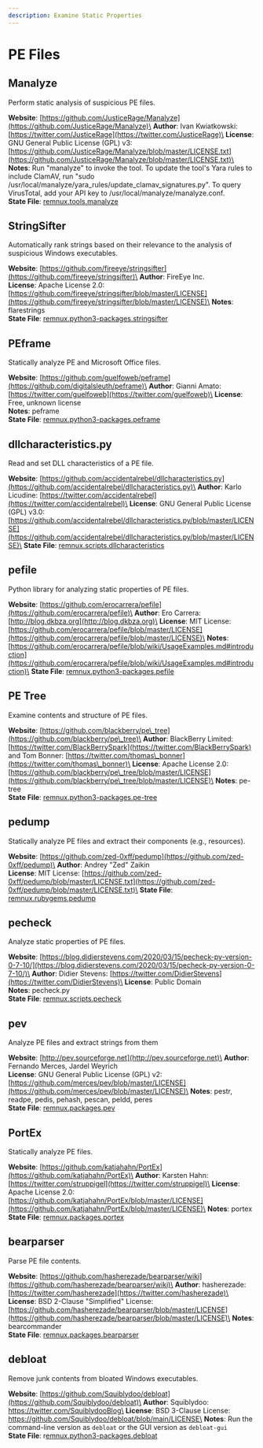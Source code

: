 ```yaml
---
description: Examine Static Properties
---
```


# PE Files

## Manalyze

Perform static analysis of suspicious PE files.

**Website**: [https://github.com/JusticeRage/Manalyze](https://github.com/JusticeRage/Manalyze)\
**Author**: Ivan Kwiatkowski: [https://twitter.com/JusticeRage](https://twitter.com/JusticeRage)\
**License**: GNU General Public License (GPL) v3: [https://github.com/JusticeRage/Manalyze/blob/master/LICENSE.txt](https://github.com/JusticeRage/Manalyze/blob/master/LICENSE.txt)\
**Notes**: Run "manalyze" to invoke the tool. To update the tool's Yara rules to include ClamAV, run "sudo /usr/local/manalyze/yara\_rules/update\_clamav\_signatures.py". To query VirusTotal, add your API key to /usr/local/manalyze/manalyze.conf.\
**State File**: [remnux.tools.manalyze](https://github.com/REMnux/salt-states/blob/master/remnux/tools/manalyze.sls)

## StringSifter

Automatically rank strings based on their relevance to the analysis of suspicious Windows executables.

**Website**: [https://github.com/fireeye/stringsifter](https://github.com/fireeye/stringsifter)\
**Author**: FireEye Inc.\
**License**: Apache License 2.0: [https://github.com/fireeye/stringsifter/blob/master/LICENSE](https://github.com/fireeye/stringsifter/blob/master/LICENSE)\
**Notes**: flarestrings\
**State File**: [remnux.python3-packages.stringsifter](https://github.com/REMnux/salt-states/blob/master/remnux/python3-packages/stringsifter.sls)

## PEframe

Statically analyze PE and Microsoft Office files.

**Website**: [https://github.com/guelfoweb/peframe](https://github.com/digitalsleuth/peframe)\
**Author**: Gianni Amato: [https://twitter.com/guelfoweb](https://twitter.com/guelfoweb)\
**License**: Free, unknown license\
**Notes**: peframe\
**State File**: [remnux.python3-packages.peframe](https://github.com/REMnux/salt-states/blob/master/remnux/python3-packages/peframe.sls)

## dllcharacteristics.py <a href="#dllcharacteristics" id="dllcharacteristics"></a>

Read and set DLL characteristics of a PE file.

**Website**: [https://github.com/accidentalrebel/dllcharacteristics.py](https://github.com/accidentalrebel/dllcharacteristics.py)\
**Author**: Karlo Licudine: [https://twitter.com/accidentalrebel](https://twitter.com/accidentalrebel)\
**License**: GNU General Public License (GPL) v3.0: [https://github.com/accidentalrebel/dllcharacteristics.py/blob/master/LICENSE](https://github.com/accidentalrebel/dllcharacteristics.py/blob/master/LICENSE)\
**State File**: [remnux.scripts.dllcharacteristics](https://github.com/REMnux/salt-states/blob/master/remnux/scripts/dllcharacteristics.sls)

## pefile

Python library for analyzing static properties of PE files.

**Website**: [https://github.com/erocarrera/pefile](https://github.com/erocarrera/pefile)\
**Author**: Ero Carrera: [http://blog.dkbza.org](http://blog.dkbza.org)\
**License**: MIT License: [https://github.com/erocarrera/pefile/blob/master/LICENSE](https://github.com/erocarrera/pefile/blob/master/LICENSE)\
**Notes**: [https://github.com/erocarrera/pefile/blob/wiki/UsageExamples.md#introduction](https://github.com/erocarrera/pefile/blob/wiki/UsageExamples.md#introduction)\
**State File**: [remnux.python3-packages.pefile](https://github.com/REMnux/salt-states/blob/master/remnux/python3-packages/pefile.sls)

## PE Tree

Examine contents and structure of PE files.

**Website**: [https://github.com/blackberry/pe\_tree](https://github.com/blackberry/pe\_tree)\
**Author**: BlackBerry Limited: [https://twitter.com/BlackBerrySpark](https://twitter.com/BlackBerrySpark) and Tom Bonner: [https://twitter.com/thomas\_bonner](https://twitter.com/thomas\_bonner)\
**License**: Apache License 2.0: [https://github.com/blackberry/pe\_tree/blob/master/LICENSE](https://github.com/blackberry/pe\_tree/blob/master/LICENSE)\
**Notes**: pe-tree\
**State File**: [remnux.python3-packages.pe-tree](https://github.com/REMnux/salt-states/blob/master/remnux/python3-packages/pe-tree.sls)

## pedump

Statically analyze PE files and extract their components (e.g., resources).

**Website**: [https://github.com/zed-0xff/pedump](https://github.com/zed-0xff/pedump)\
**Author**: Andrey "Zed" Zaikin\
**License**: MIT License: [https://github.com/zed-0xff/pedump/blob/master/LICENSE.txt](https://github.com/zed-0xff/pedump/blob/master/LICENSE.txt)\
**State File**: [remnux.rubygems.pedump](https://github.com/REMnux/salt-states/blob/master/remnux/rubygems/pedump.sls)

## pecheck

Analyze static properties of PE files.

**Website**: [https://blog.didierstevens.com/2020/03/15/pecheck-py-version-0-7-10/](https://blog.didierstevens.com/2020/03/15/pecheck-py-version-0-7-10/)\
**Author**: Didier Stevens: [https://twitter.com/DidierStevens](https://twitter.com/DidierStevens)\
**License**: Public Domain\
**Notes**: pecheck.py\
**State File**: [remnux.scripts.pecheck](https://github.com/REMnux/salt-states/blob/master/remnux/scripts/pecheck.sls)

## pev

Analyze PE files and extract strings from them

**Website**: [http://pev.sourceforge.net](http://pev.sourceforge.net)\
**Author**: Fernando Merces, Jardel Weyrich\
**License**: GNU General Public License (GPL) v2: [https://github.com/merces/pev/blob/master/LICENSE](https://github.com/merces/pev/blob/master/LICENSE)\
**Notes**: pestr, readpe, pedis, pehash, pescan, peldd, peres\
**State File**: [remnux.packages.pev](https://github.com/REMnux/salt-states/blob/master/remnux/packages/pev.sls)

## PortEx

Statically analyze PE files.

**Website**: [https://github.com/katjahahn/PortEx](https://github.com/katjahahn/PortEx)\
**Author**: Karsten Hahn: [https://twitter.com/struppigel](https://twitter.com/struppigel)\
**License**: Apache License 2.0: [https://github.com/katjahahn/PortEx/blob/master/LICENSE](https://github.com/katjahahn/PortEx/blob/master/LICENSE)\
**Notes**: portex\
**State File**: [remnux.packages.portex](https://github.com/REMnux/salt-states/blob/master/remnux/packages/portex.sls)

## bearparser

Parse PE file contents.

**Website**: [https://github.com/hasherezade/bearparser/wiki](https://github.com/hasherezade/bearparser/wiki)\
**Author**: hasherezade: [https://twitter.com/hasherezade](https://twitter.com/hasherezade)\
**License**: BSD 2-Clause "Simplified" License: [https://github.com/hasherezade/bearparser/blob/master/LICENSE](https://github.com/hasherezade/bearparser/blob/master/LICENSE)\
**Notes**: bearcommander\
**State File**: [remnux.packages.bearparser](https://github.com/REMnux/salt-states/blob/master/remnux/packages/bearparser.sls)

## debloat

Remove junk contents from bloated Windows executables.

**Website**: [https://github.com/Squiblydoo/debloat](https://github.com/Squiblydoo/debloat)\
**Author**: Squiblydoo: https://twitter.com/SquiblydooBlog\
**License**: BSD 3-Clause License: https://github.com/Squiblydoo/debloat/blob/main/LICENSE\
**Notes**: Run the command-line version as `debloat` or the GUI version as `debloat-gui`\
**State File**: r[emnux.python3-packages.debloat](https://github.com/REMnux/salt-states/blob/master/remnux/python3-packages/debloat.sls)
